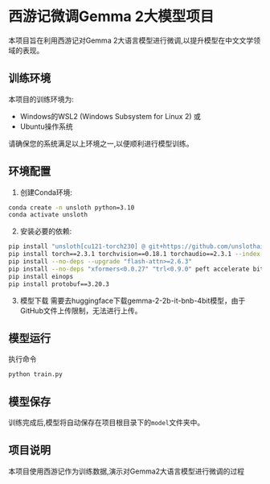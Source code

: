 # 西游记微调Gemma 2大模型项目

本项目旨在利用西游记对Gemma 2大语言模型进行微调,以提升模型在中文文学领域的表现。

## 训练环境

本项目的训练环境为:
- Windows的WSL2 (Windows Subsystem for Linux 2)
或
- Ubuntu操作系统

请确保您的系统满足以上环境之一,以便顺利进行模型训练。

## 环境配置

1. 创建Conda环境:

```bash
conda create -n unsloth python=3.10
conda activate unsloth
```

2. 安装必要的依赖:

```bash
pip install "unsloth[cu121-torch230] @ git+https://github.com/unslothai/unsloth.git"
pip install torch==2.3.1 torchvision==0.18.1 torchaudio==2.3.1 --index-url https://download.pytorch.org/whl/cu121
pip install --no-deps --upgrade "flash-attn>=2.6.3"
pip install --no-deps "xformers<0.0.27" "trl<0.9.0" peft accelerate bitsandbytes
pip install einops
pip install protobuf==3.20.3
```

3. 模型下载
需要去huggingface下载gemma-2-2b-it-bnb-4bit模型，由于GitHub文件上传限制，无法进行上传。

## 模型运行
执行命令
```bash
python train.py
```

## 模型保存

训练完成后,模型将自动保存在项目根目录下的`model`文件夹中。

## 项目说明

本项目使用西游记作为训练数据,演示对Gemma2大语言模型进行微调的过程
